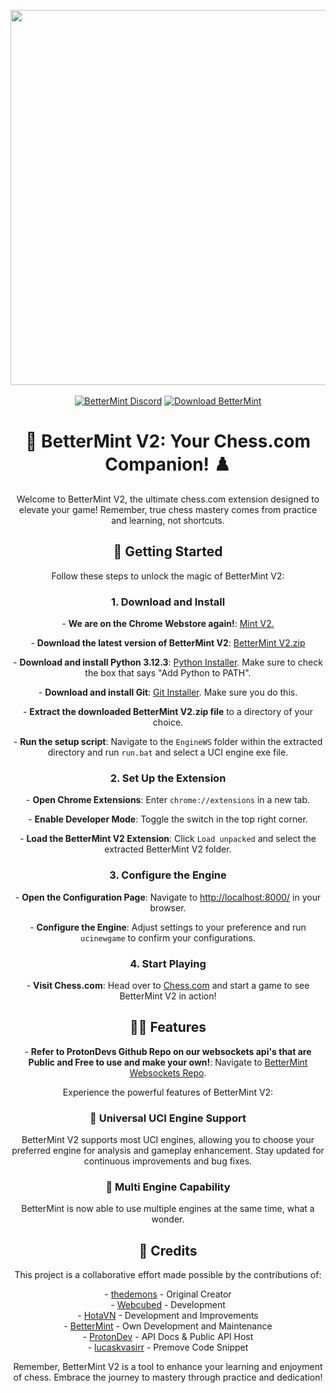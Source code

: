 <p align="center">
  <img width="600" src="https://i.ibb.co/6Pz1c3B/1-background.png">
  <br><br>
  <a href="https://discord.com/servers/bettermint-development-1098267851732815932"><img alt="BetterMint Discord" src="https://img.shields.io/badge/Discord-BetterMint-0?style=flat&logo=discord"></a>
  <a href="https://github.com/BotSolvers/BetterMint/releases/"><img alt="Download BetterMint" src="https://img.shields.io/github/downloads/BotSolvers/BetterMint/total?color=%2331c754&label=Downloads"></a>
</p>

<h1 align="center">👑 BetterMint V2: Your Chess.com Companion! ♟️</h1>

<p align="center">Welcome to BetterMint V2, the ultimate chess.com extension designed to elevate your game! Remember, true chess mastery comes from practice and learning, not shortcuts.</p>

<h2 align="center">🚀 Getting Started</h2>

<p align="center">Follow these steps to unlock the magic of BetterMint V2:</p>

<h3 align="center">1. Download and Install</h3>

<p align="center">
  - <strong>We are on the Chrome Webstore again!</strong>: <a href="https://chromewebstore.google.com/detail/mint-v2/hjpjlhjhmbnpokpgdhpncefmchlonmhj?authuser=0&hl=en">Mint V2.</a>
</p>

<p align="center">
  - <strong>Download the latest version of BetterMint V2</strong>: <a href="https://github.com/BotSolvers/BetterMint/releases/download/v2-multi/BetterMint.zip">BetterMint V2.zip</a>
</p>
<p align="center">
  - <strong>Download and install Python 3.12.3</strong>: <a href="https://www.python.org/ftp/python/3.12.3/python-3.12.3-amd64.exe">Python Installer</a>. Make sure to check the box that says "Add Python to PATH".
</p>
<p align="center">
  - <strong>Download and install Git</strong>: <a href="https://github.com/git-for-windows/git/releases/download/v2.47.1.windows.1/Git-2.47.1-64-bit.exe">Git Installer</a>. Make sure you do this.
</p>
<p align="center">
  - <strong>Extract the downloaded BetterMint V2.zip file</strong> to a directory of your choice.
</p>
<p align="center">
  - <strong>Run the setup script</strong>: Navigate to the <code>EngineWS</code> folder within the extracted directory and run <code>run.bat</code> and select a UCI engine exe file.
</p>

<h3 align="center">2. Set Up the Extension</h3>
<p align="center">
  - <strong>Open Chrome Extensions</strong>: Enter <code>chrome://extensions</code> in a new tab.
</p>
<p align="center">
  - <strong>Enable Developer Mode</strong>: Toggle the switch in the top right corner.
</p>
<p align="center">
  - <strong>Load the BetterMint V2 Extension</strong>: Click <code>Load unpacked</code> and select the extracted BetterMint V2 folder.
</p>

<h3 align="center">3. Configure the Engine</h3>

<p align="center">
  - <strong>Open the Configuration Page</strong>: Navigate to <a href="http://localhost:8000/">http://localhost:8000/</a> in your browser.
</p>
<p align="center">
  - <strong>Configure the Engine</strong>: Adjust settings to your preference and run <code>ucinewgame</code> to confirm your configurations.
</p>

<h3 align="center">4. Start Playing</h3>
<p align="center">
  - <strong>Visit Chess.com</strong>: Head over to <a href="https://www.chess.com">Chess.com</a> and start a game to see BetterMint V2 in action!
</p>

<h2 align="center">🧙‍♂️ Features</h2>

<p align="center">
  - <strong>Refer to ProtonDevs Github Repo on our websockets api's that are Public and Free to use and make your own!</strong>: Navigate to <a href="https://github.com/ProtonDev-sys/bettermint-sockets">BetterMint Websockets Repo</a>.
</p>

<p align="center">Experience the powerful features of BetterMint V2:</p>

<h3 align="center">🌟 Universal UCI Engine Support</h3>
<p align="center">
  BetterMint V2 supports most UCI engines, allowing you to choose your preferred engine for analysis and gameplay enhancement. Stay updated for continuous improvements and bug fixes.
</p>

<h3 align="center">🌟 Multi Engine Capability</h3>
<p align="center">
  BetterMint is now able to use multiple engines at the same time, what a wonder.
</p>

<h2 align="center">📜 Credits</h2>

<p align="center">This project is a collaborative effort made possible by the contributions of:</p>
<p align="center">
  - <a href="https://github.com/sakiodre">thedemons</a> - Original Creator<br>
  - <a href="https://github.com/webcubed">Webcubed</a> - Development<br>
  - <a href="https://github.com/hotamago">HotaVN</a> - Development and Improvements<br>
  - <a href="https://github.com/BotSolvers">BetterMint</a> - Own Development and Maintenance<br>
  - <a href="https://github.com/ProtonDev-sys">ProtonDev</a> - API Docs & Public API Host<br>
  - <a href="https://github.com/lucaskvasirr">lucaskvasirr</a> - Premove Code Snippet
</p>

<p align="center">Remember, BetterMint V2 is a tool to enhance your learning and enjoyment of chess. Embrace the journey to mastery through practice and dedication!</p>
